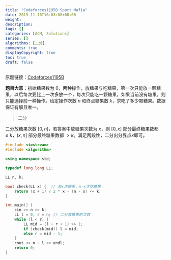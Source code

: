 ```yaml
---
title: "Codeforces1195B Sport Mafia"
date: 2019-11-16T16:03:08+08:00
weight: 
description:
tags: []
categories: [ACM, Solutions]
series: []
algorithms: [二分]
comments: true
displayCopyright: true
toc: true
draft: false
---
```


原题链接：[Codeforces1195B](https://codeforces.com/contest/1195/problem/B )

**题目大意**：初始糖果数为 $0$，两种操作，放糖果与吃糖果，第一次只能放一颗糖果，以后每次要比上一次多放一个，每次只能吃一颗糖果，如果当前没有糖果，则只能选择前一种操作。给定操作次数 $n$ 和终点糖果数 $k$，求吃了多少颗糖果。数据保证有解且唯一。

<!--more-->

> 二分

二分放糖果次数 $[0, n]$，若答案中放糖果次数为 $x$，则 $[0, x]$ 部分最终糖果数都 $≤k$，$(x, n]$ 部分最终糖果数都 $>k$。满足两段性，二分出分界点$x$即可。

```cpp
#include <iostream>
#include <algorithm>

using namespace std;

typedef long long LL;

LL n, k;

bool check(LL x) {	// 放x次糖果，n-x次吃糖果
	return (x + 1) / 2 * x - (n - x) <= k;
}

int main() {   
	cin >> n >> k;
	LL l = 0, r = n; // 二分放糖果的次数
	while (l < r) {
		LL mid = (l + r + 1) >> 1;
		if (check(mid)) l = mid;
		else r = mid - 1;
	}
	cout << n - l << endl; 
    return 0;
}
```

